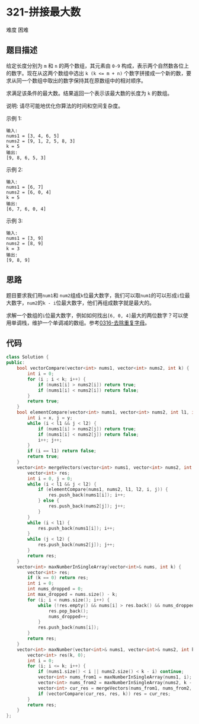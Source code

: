 # 321-拼接最大数

难度 困难



## 题目描述

给定长度分别为 `m` 和 `n` 的两个数组，其元素由 `0-9` 构成，表示两个自然数各位上的数字。现在从这两个数组中选出 `k (k <= m + n)` 个数字拼接成一个新的数，要求从同一个数组中取出的数字保持其在原数组中的相对顺序。

求满足该条件的最大数。结果返回一个表示该最大数的长度为 `k` 的数组。

说明: 请尽可能地优化你算法的时间和空间复杂度。

示例 1:
```
输入:
nums1 = [3, 4, 6, 5]
nums2 = [9, 1, 2, 5, 8, 3]
k = 5
输出:
[9, 8, 6, 5, 3]
```
示例 2:
```
输入:
nums1 = [6, 7]
nums2 = [6, 0, 4]
k = 5
输出:
[6, 7, 6, 0, 4]
```
示例 3:
```
输入:
nums1 = [3, 9]
nums2 = [8, 9]
k = 3
输出:
[9, 8, 9]
```


## 思路

题目要求我们用`num1`和 `num2`组成`k`位最大数字，我们可以取`num1`的可以形成`i`位最大数字，`num2`的`k - i`位最大数字，他们再组成数字就是最大的。

求解一个数组的`i`位最大数字，例如如何找出`[6, 0, 4]`最大的两位数字？可以使用单调栈，维护一个单调减的数组。参考[0316-去除重复字母](0316-去除重复字母.md)。



## 代码

```c++
class Solution {
public:
    bool vectorCompare(vector<int> nums1, vector<int> nums2, int k) {
        int i = 0;
        for (i ; i < k; i++) {
            if (nums1[i] > nums2[i]) return true;
            if (nums1[i] < nums2[i]) return false;
        }
        return true;
    }
    bool elementCompare(vector<int> nums1, vector<int> nums2, int l1, int l2, int x, int y) {
        int i = x, j = y;
        while (i < l1 && j < l2) {
            if (nums1[i] > nums2[j]) return true;
            if (nums1[i] < nums2[j]) return false;
            i++; j++;
        }
        if (i == l1) return false;
        return true;
    }
    vector<int> mergeVectors(vector<int> nums1, vector<int> nums2, int l1, int l2) {
        vector<int> res;
        int i = 0, j = 0;
        while (i < l1 && j < l2) {
            if (elementCompare(nums1, nums2, l1, l2, i, j)) {
                res.push_back(nums1[i]); i++;
            } else {
                res.push_back(nums2[j]); j++;
            }
        }
        while (i < l1) {
            res.push_back(nums1[i]); i++;
        }
        while (j < l2) {
            res.push_back(nums2[j]); j++;
        }
        return res;
    }
    vector<int> maxNumberInSingleArray(vector<int>& nums, int k) {
        vector<int> res;
        if (k == 0) return res;
        int i = 0;
        int nums_dropped = 0;
        int max_dropped = nums.size() - k;
        for (i; i < nums.size(); i++) {
            while (!res.empty() && nums[i] > res.back() && nums_dropped < max_dropped) {
                res.pop_back();
                nums_dropped++;
            }
            res.push_back(nums[i]);
        }
        return res;
    }
    vector<int> maxNumber(vector<int>& nums1, vector<int>& nums2, int k) {
        vector<int> res(k, 0);
        int i = 0;
        for (i; i <= k; i++) {
            if (nums1.size() < i || nums2.size() < k - i) continue;
            vector<int> nums_from1 = maxNumberInSingleArray(nums1, i);
            vector<int> nums_from2 = maxNumberInSingleArray(nums2, k - i);
            vector<int> cur_res = mergeVectors(nums_from1, nums_from2, i, k - i);
            if (vectorCompare(cur_res, res, k)) res = cur_res;
        }
        return res;
    }
};
```

